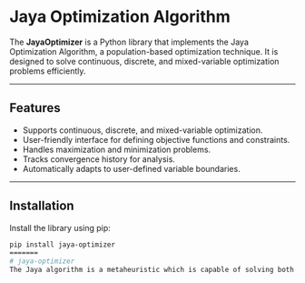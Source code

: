 # Jaya Optimization Algorithm

The **JayaOptimizer** is a Python library that implements the Jaya Optimization Algorithm, a population-based optimization technique. It is designed to solve continuous, discrete, and mixed-variable optimization problems efficiently.

---

## Features

- Supports continuous, discrete, and mixed-variable optimization.
- User-friendly interface for defining objective functions and constraints.
- Handles maximization and minimization problems.
- Tracks convergence history for analysis.
- Automatically adapts to user-defined variable boundaries.

---

## Installation

Install the library using pip:
```bash
pip install jaya-optimizer
=======
# jaya-optimizer
The Jaya algorithm is a metaheuristic which is capable of solving both constrained and unconstrained optimization problems. It is a population based method which repeatedly modifies a population of individual solutions. It is a gradient-free optimization algorithm.

